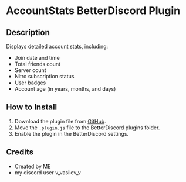 # AccountStats BetterDiscord Plugin

## Description
Displays detailed account stats, including:
- Join date and time
- Total friends count
- Server count
- Nitro subscription status
- User badges
- Account age (in years, months, and days)

## How to Install
1. Download the plugin file from [GitHub](https://github.com/your-repo-link](https://github.com/Vladimir43565/AccountStats/tree/main)).
2. Move the `.plugin.js` file to the BetterDiscord plugins folder.
3. Enable the plugin in the BetterDiscord settings.

## Credits
- Created by ME
- my discord user v_vasilev_v
